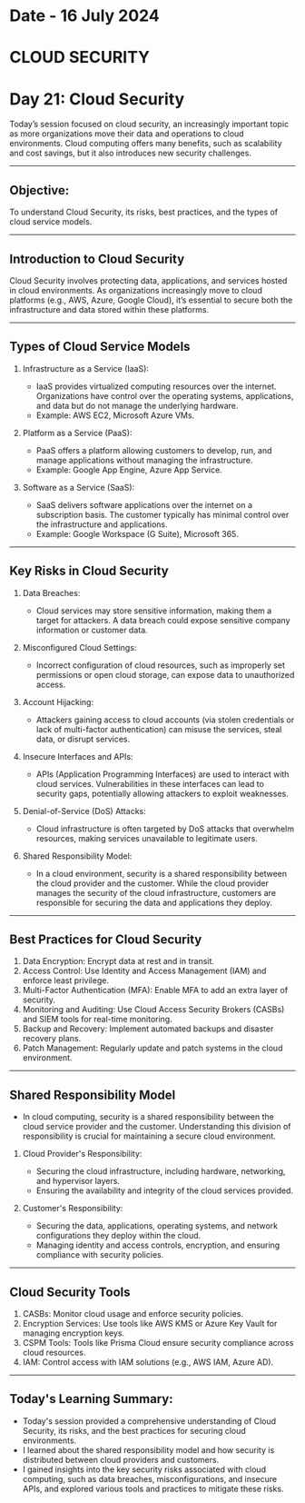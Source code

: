 # Date - 16 July 2024
# CLOUD SECURITY

# Day 21: Cloud Security
Today’s session focused on cloud security, an increasingly important topic as more organizations move their data and operations to cloud environments. Cloud computing offers many benefits, such as scalability and cost savings, but it also introduces new security challenges.

---

## Objective:
To understand Cloud Security, its risks, best practices, and the types of cloud service models.

---

## Introduction to Cloud Security
Cloud Security involves protecting data, applications, and services hosted in cloud environments. As organizations increasingly move to cloud platforms (e.g., AWS, Azure, Google Cloud), it’s essential to secure both the infrastructure and data stored within these platforms.

---

## Types of Cloud Service Models
1. Infrastructure as a Service (IaaS):
    - IaaS provides virtualized computing resources over the internet. Organizations have control over the operating systems, applications, and data but do not manage the underlying hardware.
    - Example: AWS EC2, Microsoft Azure VMs.


2. Platform as a Service (PaaS): 
    - PaaS offers a platform allowing customers to develop, run, and manage applications without managing the infrastructure.
    - Example: Google App Engine, Azure App Service.

3. Software as a Service (SaaS): 
    - SaaS delivers software applications over the internet on a subscription basis. The customer typically has minimal control over the infrastructure and applications.
    - Example: Google Workspace (G Suite), Microsoft 365.

---

## Key Risks in Cloud Security
1. Data Breaches:
    - Cloud services may store sensitive information, making them a target for attackers. A data breach could expose sensitive company information or customer data.

2. Misconfigured Cloud Settings:
    - Incorrect configuration of cloud resources, such as improperly set permissions or open cloud storage, can expose data to unauthorized access.

3. Account Hijacking:
    - Attackers gaining access to cloud accounts (via stolen credentials or lack of multi-factor authentication) can misuse the services, steal data, or disrupt services.

4. Insecure Interfaces and APIs:
    - APIs (Application Programming Interfaces) are used to interact with cloud services. Vulnerabilities in these interfaces can lead to security gaps, potentially allowing attackers to exploit weaknesses.

5. Denial-of-Service (DoS) Attacks:
    - Cloud infrastructure is often targeted by DoS attacks that overwhelm resources, making services unavailable to legitimate users.
    
6. Shared Responsibility Model:
    - In a cloud environment, security is a shared responsibility between the cloud provider and the customer. While the cloud provider manages the security of the cloud infrastructure, customers are responsible for securing the data and applications they deploy.

---

## Best Practices for Cloud Security
1. Data Encryption: Encrypt data at rest and in transit.
2. Access Control: Use Identity and Access Management (IAM) and enforce least privilege.
3. Multi-Factor Authentication (MFA): Enable MFA to add an extra layer of security.
4. Monitoring and Auditing: Use Cloud Access Security Brokers (CASBs) and SIEM tools for real-time monitoring.
5. Backup and Recovery: Implement automated backups and disaster recovery plans.
6. Patch Management: Regularly update and patch systems in the cloud environment.

---

## Shared Responsibility Model
- In cloud computing, security is a shared responsibility between the cloud service provider and the customer. Understanding this division of responsibility is crucial for maintaining a secure cloud environment.

1. Cloud Provider's Responsibility:
    - Securing the cloud infrastructure, including hardware, networking, and hypervisor layers.
    - Ensuring the availability and integrity of the cloud services provided.

2. Customer's Responsibility:
    - Securing the data, applications, operating systems, and network configurations they deploy within the cloud.
    - Managing identity and access controls, encryption, and ensuring compliance with security policies.

---

## Cloud Security Tools
1. CASBs: Monitor cloud usage and enforce security policies.
2. Encryption Services: Use tools like AWS KMS or Azure Key Vault for managing encryption keys.
3. CSPM Tools: Tools like Prisma Cloud ensure security compliance across cloud resources.
4. IAM: Control access with IAM solutions (e.g., AWS IAM, Azure AD).

---

## Today's Learning Summary:
- Today's session provided a comprehensive understanding of Cloud Security, its risks, and the best practices for securing cloud environments.
- I learned about the shared responsibility model and how security is distributed between cloud providers and customers.
- I gained insights into the key security risks associated with cloud computing, such as data breaches, misconfigurations, and insecure APIs, and explored various tools and practices to mitigate these risks.
